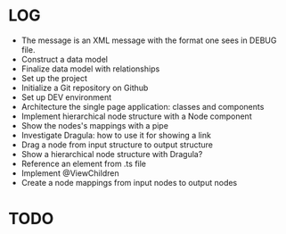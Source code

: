 # LOG
* The message is an XML message with the format one sees in DEBUG file.
* Construct a data model
* Finalize data model with relationships
* Set up the project
* Initialize a Git repository on Github
* Set up DEV environment
* Architecture the single page application: classes and components
* Implement hierarchical node structure with a Node component
* Show the nodes's mappings with a pipe
* Investigate Dragula: how to use it for showing a link
* Drag a node from input structure to output structure
* Show a hierarchical node structure with Dragula?
* Reference an element from .ts file
* Implement @ViewChildren
* Create a node mappings from input nodes to output nodes

# TODO
